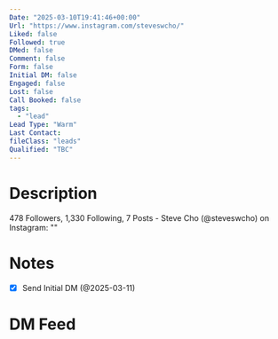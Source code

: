 ```yaml
---
Date: "2025-03-10T19:41:46+00:00"
Url: "https://www.instagram.com/steveswcho/"
Liked: false
Followed: true
DMed: false
Comment: false
Form: false
Initial DM: false
Engaged: false
Lost: false
Call Booked: false
tags:
  - "lead"
Lead Type: "Warm"
Last Contact:
fileClass: "leads"
Qualified: "TBC"
---
```

# Description
478 Followers, 1,330 Following, 7 Posts - Steve Cho (@steveswcho) on Instagram: ""
# Notes
- [x] Send Initial DM (@2025-03-11)
# DM Feed